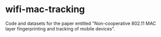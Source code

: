 # wifi-mac-tracking
Code and datasets for the paper entitled "Non-cooperative 802.11 MAC layer fingerprinting and tracking of mobile devices".
